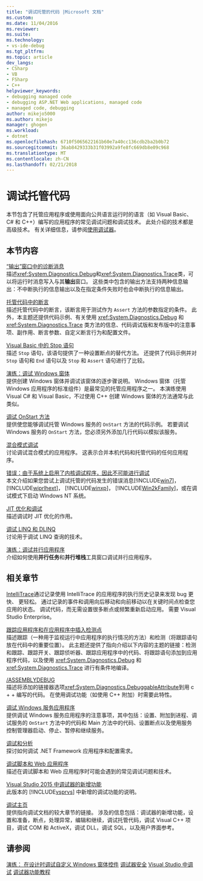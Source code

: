 ```yaml
---
title: "调试托管的代码 |Microsoft 文档"
ms.custom: 
ms.date: 11/04/2016
ms.reviewer: 
ms.suite: 
ms.technology:
- vs-ide-debug
ms.tgt_pltfrm: 
ms.topic: article
dev_langs:
- CSharp
- VB
- FSharp
- C++
helpviewer_keywords:
- debugging managed code
- debugging ASP.NET Web applications, managed code
- managed code, debugging
author: mikejo5000
ms.author: mikejo
manager: ghogen
ms.workload:
- dotnet
ms.openlocfilehash: 6710f5065622161b60e7a40cc136cdb2ba2b0b72
ms.sourcegitcommit: 36ab8429333b31f03992a9fe8fc669db8e09c968
ms.translationtype: MT
ms.contentlocale: zh-CN
ms.lasthandoff: 02/21/2018
---
```

# <a name="debugging-managed-code"></a>调试托管代码

本节包含了托管应用程序或使用面向公共语言运行时的语言（如 Visual Basic、C# 和 C++）编写的应用程序的常见调试问题和调试技术。 此处介绍的技术都是高级技术。 有关详细信息，请参阅[使用调试器](../debugger/debugger-basics.md)。

## <a name="in-this-section"></a>本节内容

[“输出”窗口中的诊断消息](../debugger/diagnostic-messages-in-the-output-window.md)  
描述<xref:System.Diagnostics.Debug>和<xref:System.Diagnostics.Trace>类，可以将运行时消息写入与其**输出**窗口。 这些类中包含的输出方法支持两种信息输出：不中断执行的信息输出以及在指定条件失败时也会中断执行的信息输出。

[托管代码中的断言](../debugger/assertions-in-managed-code.md)  
描述托管代码中的断言，该断言用于测试作为 `Assert` 方法的参数指定的条件。 此外，本主题还提供代码示例、有关使用 <xref:System.Diagnostics.Debug> 和 <xref:System.Diagnostics.Trace> 类方法的信息、代码调试版和发布版中的注意事项、副作用、断言参数、自定义断言行为和配置文件。

[Visual Basic 中的 Stop 语句](../debugger/stop-statements-in-visual-basic.md)  
描述 `Stop` 语句，该语句提供了一种设置断点的替代方法。 还提供了代码示例并对 `Stop` 语句和 `End` 语句以及 `Stop` 和 `Assert` 语句进行了比较。

[演练：调试 Windows 窗体](../debugger/walkthrough-debugging-a-windows-form.md)  
提供创建 Windows 窗体并调试该窗体的逐步骤说明。 Windows 窗体（托管 Windows 应用程序的标准组件）是最常见的托管应用程序之一。 本演练使用 Visual C# 和 Visual Basic，不过使用 C++ 创建 Windows 窗体的方法通常与此类似。

[调试 OnStart 方法](../debugger/how-to-debug-the-onstart-method.md)  
提供使您能够调试托管 Windows 服务的 `OnStart` 方法的代码示例。 若要调试 Windows 服务的 `OnStart` 方法，您必须另外添加几行代码以模拟该服务。

[混合模式调试](../debugger/debugging-mixed-mode-applications.md)  
讨论调试混合模式的应用程序。 这表示合并本机代码和托管代码的任何应用程序。

[错误：由于系统上启用了内核调试程序，因此不可能进行调试](../debugger/error-debugging-isn-t-possible-because-a-kernel-debugger-is-enabled-on-the-system.md)  
本文介绍如果您尝试上调试托管的代码发生的错误消息[!INCLUDE[win7](../debugger/includes/win7_md.md)]， [!INCLUDE[wiprlhext](../debugger/includes/wiprlhext_md.md)]， [!INCLUDE[winxp](../code-quality/includes/winxp_md.md)]， [!INCLUDE[Win2kFamily](../code-quality/includes/win2kfamily_md.md)]，或在调试模式下启动 Windows NT 系统。

[JIT 优化和调试](../debugger/jit-optimization-and-debugging.md)  
描述调试时 JIT 优化的作用。

[调试 LINQ 和 DLINQ](../debugger/debugging-linq.md)  
讨论用于调试 LINQ 查询的技术。

[演练：调试并行应用程序](../debugger/walkthrough-debugging-a-parallel-application.md)  
介绍如何使用**并行任务**和**并行堆栈**工具窗口调试并行应用程序。

## <a name="related-sections"></a>相关章节

[IntelliTrace](../debugger/intellitrace.md)通过记录使用 IntelliTrace 的应用程序的执行历史记录来发现 bug 更快、 更轻松。 通过记录的事件和调用向后移动和向前移动以在关键时间点检查您应用的状态。 调试代码，而无需设置很多断点或频繁重新启动应用。 需要 Visual Studio Enterprise。

[跟踪应用程序和在应用程序中插入检测点](/dotnet/framework/debug-trace-profile/tracing-and-instrumenting-applications)  
描述跟踪（一种用于监视运行中应用程序的执行情况的方法）和检测（将跟踪语句放在代码中的重要位置）。 此主题还提供了指向介绍以下内容的主题的链接：检测和跟踪、跟踪开关、跟踪侦听器、跟踪应用程序中的代码、将跟踪语句添加到应用程序代码，以及使用 <xref:System.Diagnostics.Debug> 和 <xref:System.Diagnostics.Trace> 进行有条件地编译。

[/ASSEMBLYDEBUG](/cpp/build/reference/assemblydebug-add-debuggableattribute)  
描述将添加的链接器选项<xref:System.Diagnostics.DebuggableAttribute>到用 c + + 编写的代码。 在使用调试功能（如使用 C++ 附加）时需要此特性。

[调试 Windows 服务应用程序](/dotnet/framework/windows-services/how-to-debug-windows-service-applications)  
提供调试 Windows 服务应用程序的注意事项，其中包括：设置、附加到进程、调试服务的 `OnStart` 方法中的代码和 Main 方法中的代码、设置断点以及使用服务控制管理器启动、停止、暂停和继续服务。

[调试和分析](/dotnet/framework/debug-trace-profile/index)  
探讨如何调试 .NET Framework 应用程序和配置需求。

[调试脚本和 Web 应用程序](../debugger/debugging-web-applications-and-script.md)  
描述在调试脚本和 Web 应用程序时可能会遇到的常见调试问题和技术。

[Visual Studio 2015 中调试器的新增功能](../debugger/what-s-new-for-the-debugger-in-visual-studio.md)  
此版本的 [!INCLUDE[vsprvs](../code-quality/includes/vsprvs_md.md)] 中新增的调试功能的说明。

[调试主页](../debugger/debugger-feature-tour.md)  
提供指向调试文档的较大章节的链接。 涉及的信息包括：调试器的新增功能，设置和准备，断点，处理异常，编辑和继续，调试托管代码，调试 Visual C++ 项目，调试 COM 和 ActiveX，调试 DLL，调试 SQL，以及用户界面参考。

## <a name="see-also"></a>请参阅

[演练： 在设计时调试自定义 Windows 窗体控件](/dotnet/framework/winforms/controls/walkthrough-debugging-custom-windows-forms-controls-at-design-time)
[调试器安全](../debugger/debugger-security.md)
[Visual Studio 中调试](../debugger/index.md)
 [调试器功能教程](../debugger/debugger-feature-tour.md)